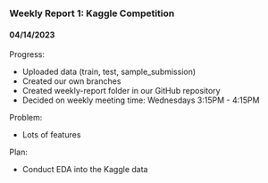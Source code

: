 ### Weekly Report 1: Kaggle Competition
#### 04/14/2023

Progress:
- Uploaded data (train, test, sample_submission)
- Created our own branches
- Created weekly-report folder in our GitHub repository
- Decided on weekly meeting time: Wednesdays 3:15PM - 4:15PM

Problem:
- Lots of features

Plan:
- Conduct EDA into the Kaggle data
